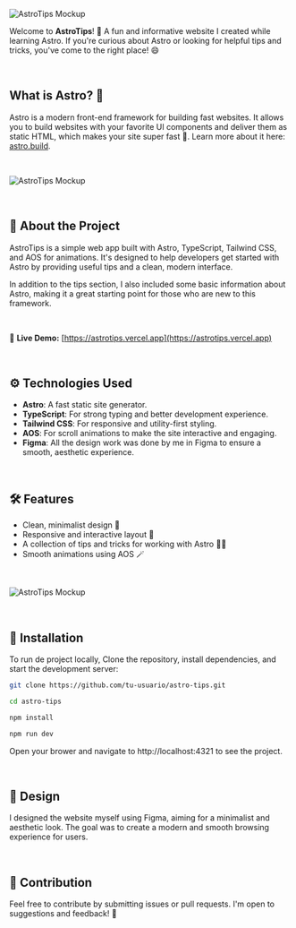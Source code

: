 ![AstroTips Mockup](https://i.imgur.com/SiuSSRi.jpeg)

Welcome to **AstroTips**! 🚀 A fun and informative website I created while learning Astro.
If you're curious about Astro or looking for helpful tips and tricks, you've come to the right place! 😄

<br/>

## What is Astro? 🤔

Astro is a modern front-end framework for building fast websites. It allows you to build websites with your favorite UI components and deliver them as static HTML, which makes your site super fast 🚀. Learn more about it here: [astro.build](https://astro.build).

<br/>

![AstroTips Mockup](https://i.imgur.com/OGjnr4F.jpeg)

<br/>

## 🚀 About the Project

AstroTips is a simple web app built with Astro, TypeScript, Tailwind CSS, and AOS for animations. It's designed to help developers get started with Astro by providing useful tips and a clean, modern interface.

In addition to the tips section, I also included some basic information about Astro, making it a great starting point for those who are new to this framework.

<br/>

🔗 **Live Demo:** [https://astrotips.vercel.app](https://astrotips.vercel.app)

<br/>

## ⚙️ Technologies Used

- **Astro**: A fast static site generator.
- **TypeScript**: For strong typing and better development experience.
- **Tailwind CSS**: For responsive and utility-first styling.
- **AOS**: For scroll animations to make the site interactive and engaging.
- **Figma**: All the design work was done by me in Figma to ensure a smooth, aesthetic experience.

<br/>

## 🛠️ Features

- Clean, minimalist design 🎨
- Responsive and interactive layout 📱
- A collection of tips and tricks for working with Astro 🧑‍💻
- Smooth animations using AOS 🪄

<br/>

![AstroTips Mockup](https://i.imgur.com/f1KZasI.jpeg)

<br/>

## 📖 Installation

To run de project locally, Clone the repository, install dependencies, and start the development server:

```bash
git clone https://github.com/tu-usuario/astro-tips.git

cd astro-tips

npm install

npm run dev
```

Open your brower and navigate to http://localhost:4321 to see the project.

<br/>

## 📝 Design

I designed the website myself using Figma, aiming for a minimalist and aesthetic look. The goal was to create a modern and smooth browsing experience for users.

<br/>

## 🎉 Contribution

Feel free to contribute by submitting issues or pull requests. I'm open to suggestions and feedback! 🙌

